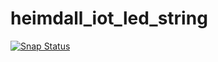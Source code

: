 # heimdall_iot_led_string

[![Snap Status](https://build.snapcraft.io/badge/thethorne48/heimdall_iot_led_string.svg)](https://build.snapcraft.io/user/thethorne48/heimdall_iot_led_string)